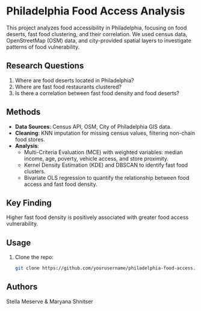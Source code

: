 # Philadelphia Food Access Analysis

This project analyzes food accessibility in Philadelphia, focusing on food deserts, fast food clustering, and their correlation. We used census data, OpenStreetMap (OSM) data, and city-provided spatial layers to investigate patterns of food vulnerability.

## Research Questions

1. Where are food deserts located in Philadelphia?  
2. Where are fast food restaurants clustered?  
3. Is there a correlation between fast food density and food deserts?

## Methods

- **Data Sources**: Census API, OSM, City of Philadelphia GIS data.  
- **Cleaning**: KNN imputation for missing census values, filtering non-chain food stores.  
- **Analysis**:
  - Multi-Criteria Evaluation (MCE) with weighted variables: median income, age, poverty, vehicle access, and store proximity.
  - Kernel Density Estimation (KDE) and DBSCAN to identify fast food clusters.
  - Bivariate OLS regression to quantify the relationship between food access and fast food density.

## Key Finding

Higher fast food density is positively associated with greater food access vulnerability.

## Usage

1. Clone the repo:  
   ```bash
   git clone https://github.com/yourusername/philadelphia-food-access.git
## Authors
Stella Meserve & Maryana Shnitser
